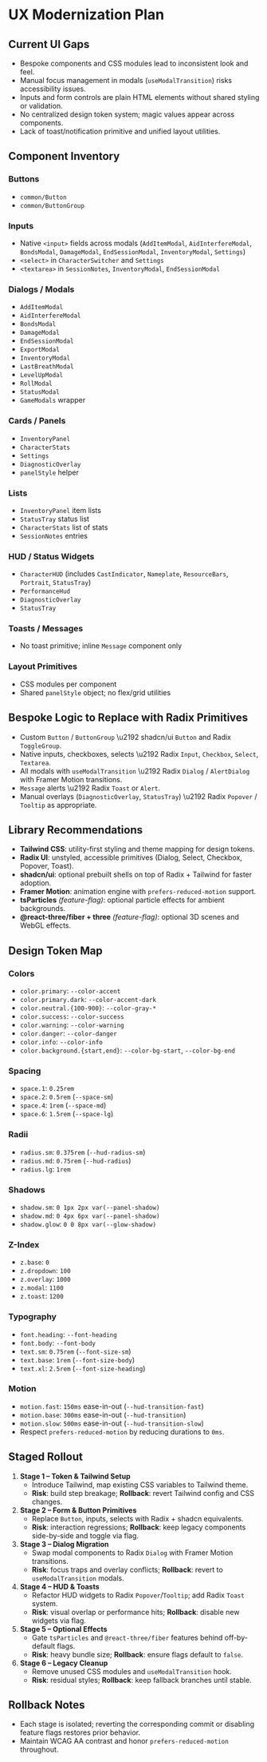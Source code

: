 # UX Modernization Plan

## Current UI Gaps

- Bespoke components and CSS modules lead to inconsistent look and feel.
- Manual focus management in modals (`useModalTransition`) risks accessibility issues.
- Inputs and form controls are plain HTML elements without shared styling or validation.
- No centralized design token system; magic values appear across components.
- Lack of toast/notification primitive and unified layout utilities.

## Component Inventory

### Buttons

- `common/Button`
- `common/ButtonGroup`

### Inputs

- Native `<input>` fields across modals (`AddItemModal`, `AidInterfereModal`, `BondsModal`, `DamageModal`, `EndSessionModal`, `InventoryModal`, `Settings`)
- `<select>` in `CharacterSwitcher` and `Settings`
- `<textarea>` in `SessionNotes`, `InventoryModal`, `EndSessionModal`

### Dialogs / Modals

- `AddItemModal`
- `AidInterfereModal`
- `BondsModal`
- `DamageModal`
- `EndSessionModal`
- `ExportModal`
- `InventoryModal`
- `LastBreathModal`
- `LevelUpModal`
- `RollModal`
- `StatusModal`
- `GameModals` wrapper

### Cards / Panels

- `InventoryPanel`
- `CharacterStats`
- `Settings`
- `DiagnosticOverlay`
- `panelStyle` helper

### Lists

- `InventoryPanel` item lists
- `StatusTray` status list
- `CharacterStats` list of stats
- `SessionNotes` entries

### HUD / Status Widgets

- `CharacterHUD` (includes `CastIndicator`, `Nameplate`, `ResourceBars`, `Portrait`, `StatusTray`)
- `PerformanceHud`
- `DiagnosticOverlay`
- `StatusTray`

### Toasts / Messages

- No toast primitive; inline `Message` component only

### Layout Primitives

- CSS modules per component
- Shared `panelStyle` object; no flex/grid utilities

## Bespoke Logic to Replace with Radix Primitives

- Custom `Button` / `ButtonGroup` \u2192 shadcn/ui `Button` and Radix `ToggleGroup`.
- Native inputs, checkboxes, selects \u2192 Radix `Input`, `Checkbox`, `Select`, `Textarea`.
- All modals with `useModalTransition` \u2192 Radix `Dialog` / `AlertDialog` with Framer Motion transitions.
- `Message` alerts \u2192 Radix `Toast` or `Alert`.
- Manual overlays (`DiagnosticOverlay`, `StatusTray`) \u2192 Radix `Popover` / `Tooltip` as appropriate.

## Library Recommendations

- **Tailwind CSS**: utility-first styling and theme mapping for design tokens.
- **Radix UI**: unstyled, accessible primitives (Dialog, Select, Checkbox, Popover, Toast).
- **shadcn/ui**: optional prebuilt shells on top of Radix + Tailwind for faster adoption.
- **Framer Motion**: animation engine with `prefers-reduced-motion` support.
- **tsParticles** _(feature-flag)_: optional particle effects for ambient backgrounds.
- **@react-three/fiber + three** _(feature-flag)_: optional 3D scenes and WebGL effects.

## Design Token Map

### Colors

- `color.primary`: `--color-accent`
- `color.primary.dark`: `--color-accent-dark`
- `color.neutral.{100-900}`: `--color-gray-*`
- `color.success`: `--color-success`
- `color.warning`: `--color-warning`
- `color.danger`: `--color-danger`
- `color.info`: `--color-info`
- `color.background.{start,end}`: `--color-bg-start`, `--color-bg-end`

### Spacing

- `space.1`: `0.25rem`
- `space.2`: `0.5rem` (`--space-sm`)
- `space.4`: `1rem` (`--space-md`)
- `space.6`: `1.5rem` (`--space-lg`)

### Radii

- `radius.sm`: `0.375rem` (`--hud-radius-sm`)
- `radius.md`: `0.75rem` (`--hud-radius`)
- `radius.lg`: `1rem`

### Shadows

- `shadow.sm`: `0 1px 2px var(--panel-shadow)`
- `shadow.md`: `0 4px 6px var(--panel-shadow)`
- `shadow.glow`: `0 0 8px var(--glow-shadow)`

### Z-Index

- `z.base`: `0`
- `z.dropdown`: `100`
- `z.overlay`: `1000`
- `z.modal`: `1100`
- `z.toast`: `1200`

### Typography

- `font.heading`: `--font-heading`
- `font.body`: `--font-body`
- `text.sm`: `0.75rem` (`--font-size-sm`)
- `text.base`: `1rem` (`--font-size-body`)
- `text.xl`: `2.5rem` (`--font-size-heading`)

### Motion

- `motion.fast`: `150ms` ease-in-out (`--hud-transition-fast`)
- `motion.base`: `300ms` ease-in-out (`--hud-transition`)
- `motion.slow`: `500ms` ease-in-out (`--hud-transition-slow`)
- Respect `prefers-reduced-motion` by reducing durations to `0ms`.

## Staged Rollout

1. **Stage 1 – Token & Tailwind Setup**
   - Introduce Tailwind, map existing CSS variables to Tailwind theme.
   - **Risk**: build step breakage; **Rollback**: revert Tailwind config and CSS changes.
2. **Stage 2 – Form & Button Primitives**
   - Replace `Button`, inputs, selects with Radix + shadcn equivalents.
   - **Risk**: interaction regressions; **Rollback**: keep legacy components side-by-side and toggle via flag.
3. **Stage 3 – Dialog Migration**
   - Swap modal components to Radix `Dialog` with Framer Motion transitions.
   - **Risk**: focus traps and overlay conflicts; **Rollback**: revert to `useModalTransition` modals.
4. **Stage 4 – HUD & Toasts**
   - Refactor HUD widgets to Radix `Popover`/`Tooltip`; add Radix `Toast` system.
   - **Risk**: visual overlap or performance hits; **Rollback**: disable new widgets via flag.
5. **Stage 5 – Optional Effects**
   - Gate `tsParticles` and `@react-three/fiber` features behind off-by-default flags.
   - **Risk**: heavy bundle size; **Rollback**: ensure flags default to `false`.
6. **Stage 6 – Legacy Cleanup**
   - Remove unused CSS modules and `useModalTransition` hook.
   - **Risk**: residual styles; **Rollback**: keep fallback branches until stable.

## Rollback Notes

- Each stage is isolated; reverting the corresponding commit or disabling feature flags restores prior behavior.
- Maintain WCAG AA contrast and honor `prefers-reduced-motion` throughout.
